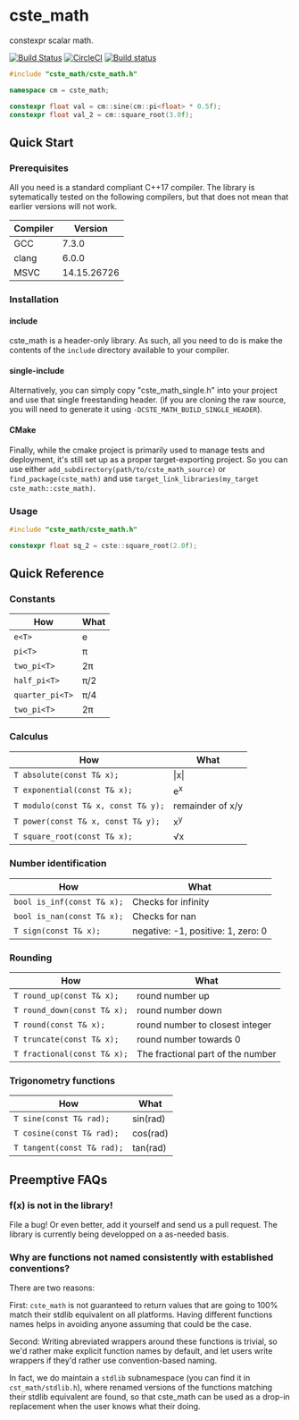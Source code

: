 # cste_math

constexpr scalar math.

[![Build Status](https://travis-ci.com/VecPP/cste_math.svg?branch=master)](https://travis-ci.com/VecPP/cste_math)
[![CircleCI](https://circleci.com/gh/VecPP/cste_math.svg?style=svg)](https://circleci.com/gh/VecPP/cste_math)
[![Build status](https://ci.appveyor.com/api/projects/status/hfidx2nn06jc480k/branch/master?svg=true)](https://ci.appveyor.com/project/FrancoisChabot/cste-math/branch/master)

```cpp
#include "cste_math/cste_math.h"

namespace cm = cste_math;

constexpr float val = cm::sine(cm::pi<float> * 0.5f);
constexpr float val_2 = cm::square_root(3.0f);
```

## Quick Start

### Prerequisites

All you need is a standard compliant C++17 compiler. The library is 
sytematically tested on the following compilers, but that does not mean that 
earlier versions will not work.

Compiler | Version
---------|--------
GCC      | 7.3.0
clang    | 6.0.0
MSVC     | 14.15.26726

### Installation

#### include
cste_math is a header-only library. As such, all you need to do is make the 
contents of the `include` directory available to your compiler.

#### single-include
Alternatively, you can simply copy "cste_math_single.h" into your project and use 
that single freestanding header. (if you are cloning the raw source, you will
need to generate it using `-DCSTE_MATH_BUILD_SINGLE_HEADER`).

#### CMake
Finally, while the cmake project is primarily used to manage tests and 
deployment, it's still set up as a proper target-exporting project. So you can 
use either `add_subdirectory(path/to/cste_math_source)` or `find_package(cste_math)` 
and use `target_link_libraries(my_target cste_math::cste_math)`.

### Usage

```cpp
#include "cste_math/cste_math.h"

constexpr float sq_2 = cste::square_root(2.0f);
```

## Quick Reference

### Constants

How                 | What
--------------------|--------------------
`e<T>`              | e
`pi<T>`             | π
`two_pi<T>`         | 2π
`half_pi<T>`        | π/2
`quarter_pi<T>`     | π/4
`two_pi<T>`         | 2π

### Calculus

How                                       | What
------------------------------------------|-------------------
`T absolute(const T& x);`                 | \|x\|
`T exponential(const T& x);`              | e<sup>x</sup>
`T modulo(const T& x, const T& y);`       | remainder of x/y
`T power(const T& x, const T& y);`        | x<sup>y</sup>
`T square_root(const T& x);`              | √x

### Number identification

How                                       | What
------------------------------------------|-------------------
`bool is_inf(const T& x);`                | Checks for infinity
`bool is_nan(const T& x);`                | Checks for nan
`T sign(const T& x);`                     | negative: -1, positive: 1, zero: 0

### Rounding

How                                       | What
------------------------------------------|-------------------
`T round_up(const T& x);`                 | round number up
`T round_down(const T& x);`               | round number down
`T round(const T& x);`                    | round number to closest integer
`T truncate(const T& x);`                 | round number towards 0
`T fractional(const T& x);`               | The fractional part of the number

### Trigonometry functions

How                                       | What
------------------------------------------|-------------------
`T sine(const T& rad);`                   | sin(rad)
`T cosine(const T& rad);`                 | cos(rad)
`T tangent(const T& rad);`                | tan(rad)

## Preemptive FAQs

### f(x) is not in the library!

File a bug! Or even better, add it yourself and send us a pull request. The 
library is currently being developped on a as-needed basis.

### Why are functions not named consistently with established conventions?

There are two reasons:

First: `cste_math` is not guaranteed to return values that are going to 100% 
match their stdlib equivalent on all platforms. Having different functions names 
helps in avoiding anyone assuming that could be the case.

Second: Writing abreviated wrappers around these functions is trivial, so we'd
rather make explicit function names by default, and let users write wrappers
if they'd rather use convention-based naming.

In fact, we do maintain a `stdlib` subnamespace (you can find it in 
`cst_math/stdlib.h`), where renamed versions of the functions matching their 
stdlib equivalent are found, so that cste_math can be used as a drop-in 
replacement when the user knows what their doing.